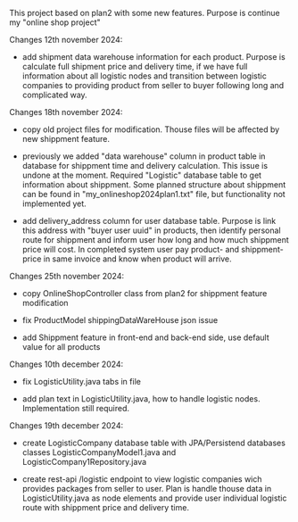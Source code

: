 
This project based on plan2 with some new features. Purpose is continue my "online shop project"

Changes 12th november 2024:

- add shipment data warehouse information for each product. Purpose is calculate full shipment price and delivery time, if we have full information about all logistic nodes and transition between logistic companies to providing product from seller to buyer following long and complicated way.

Changes 18th november 2024:

- copy old project files for modification. Thouse files will be affected by new shippment feature.

- previously we added "data warehouse" column in product table in database for shippment time and delivery calculation. This issue is undone at the moment. Required "Logistic" database table to get information about shippment. Some planned structure about shippment can be found in "my_onlineshop2024plan1.txt" file, but functionality not implemented yet.

- add delivery_address column for user database table. Purpose is link this address with "buyer user uuid" in products, then identify personal route for shippment and inform user how long and how much shippment price will cost. In completed system user pay product- and shippment-price in same invoice and know when product will arrive.

Changes 25th november 2024:

- copy OnlineShopController class from plan2 for shippment feature modification

- fix ProductModel shippingDataWareHouse json issue

- add Shippment feature in front-end and back-end side, use default value for all products

Changes 10th december 2024:

- fix LogisticUtility.java tabs in file

- add plan text in LogisticUtility.java, how to handle logistic nodes. Implementation still required.

Changes 19th december 2024:

- create LogisticCompany database table with JPA/Persistend databases classes LogisticCompanyModel1.java and LogisticCompany1Repository.java

- create rest-api /logistic endpoint to view logistic companies wich provides packages from seller to user. Plan is handle thouse data in LogisticUtility.java as node elements and provide user individual logistic route with shippment price and delivery time.
